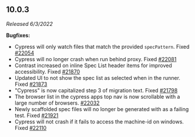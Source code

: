 ## 10.0.3

_Released 6/3/2022_

**Bugfixes:**

- Cypress will only watch files that match the provided `specPattern`. Fixed
  [#22054](https://github.com/cypress-io/cypress/issues/22054)
- Cypress will no longer crash when run behind proxy. Fixed
  [#22081](https://github.com/cypress-io/cypress/issues/22081)
- Contrast increased on inline Spec List header items for improved
  accessibility. Fixed
  [#21870](https://github.com/cypress-io/cypress/issues/21870)
- Updated UI to not show the spec list as selected when in the runner. Fixed
  [#21873](https://github.com/cypress-io/cypress/issues/21873)
- "Cypress" is now capitalized step 3 of migration text. Fixed
  [#21798](https://github.com/cypress-io/cypress/issues/21798)
- The browser list in the cypress apps top nav is now scrollable with a large
  number of browsers.
  [#22032](https://github.com/cypress-io/cypress/issues/22032)
- Newly scaffolded spec files will no longer be generated with as a failing
  test. Fixed [#21921](https://github.com/cypress-io/cypress/issues/21921)
- Cypress will not crash if it fails to access the machine-id on windows. Fixed
  [#22110](https://github.com/cypress-io/cypress/issues/22110)
